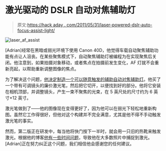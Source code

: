 # 激光驱动的 DSLR 自动对焦辅助灯

> 原文:[https://hack aday . com/2011/05/31/laser-powered-dslr-auto-focus-assist-light/](https://hackaday.com/2011/05/31/laser-powered-dslr-auto-focus-assist-light/)

![laser_af_assist](../Images/04805cecd4a5dc7cb708626bb809454a.png "laser_af_assist")

[Adrian]经常在黑暗或弱光环境下使用 Canon 40D，他觉得车载自动聚焦辅助功能有点让人沮丧。在某些聚焦模式下，自动聚焦辅助灯被编程为在实现聚焦后关闭。他注意到，如果拍摄对象移动，或者焦点在拍摄前发生变化，AF 灯就不会重新亮起，以帮助重新调整图像的焦点。

为了解决这个问题，[他决定制造一个可以随意触发的辅助自动对焦辅助灯](http://adrian.onsen.ca/2011/05/af-assist-tool-version-1-0/)。他买了一个带有可调镜头的廉价激光笔，然后把它切开，以便找到好的部分。他将它安装在相机顶部，并调整镜头，产生一束不聚焦的光束，在 5 英尺处的尺寸约为 6 英寸×12 英寸。

激光笔做到了——他的图像现在变得更好了，因为他可以在弱光下轻松地重新构图。虽然它工作得很好，但他对这个构建并不完全满意，尤其是他不得不手动触发激光笔的事实。

然而，第二版正在研发中，每当他将快门按下一半时，就会用一只旧的热靴来触发激光。根据他的博客[他有一些时间问题](http://adrian.onsen.ca/2011/05/af-assist-v2-update-17-may-2011/)，导致他在大多数照片中捕捉到激光。[Adrian]正在努力纠正这个问题，我们相信他会感谢您的任何建议。